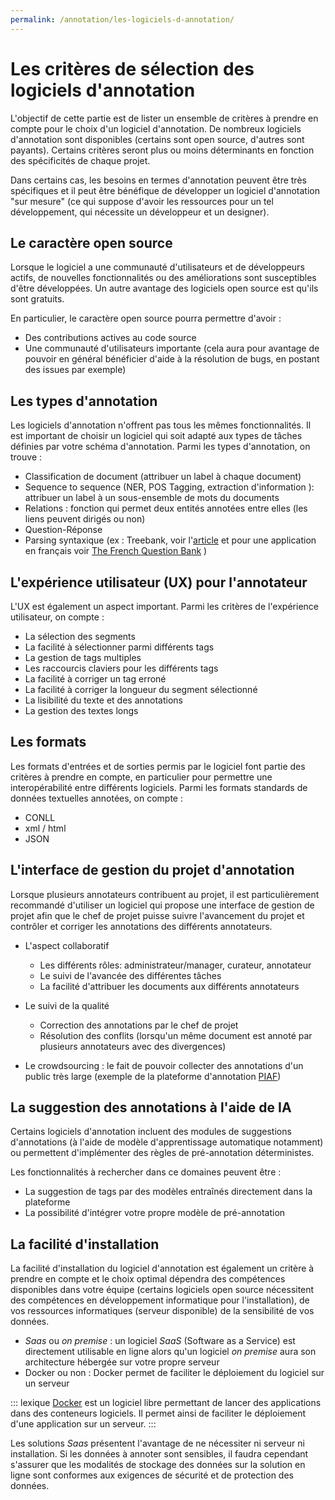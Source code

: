 ```yaml
---
permalink: /annotation/les-logiciels-d-annotation/
---
```


# Les critères de sélection des logiciels d'annotation 

L'objectif de cette partie est de lister un ensemble de critères à prendre en compte pour le choix d'un logiciel d'annotation. De nombreux logiciels d'annotation sont disponibles (certains sont open source, d'autres sont payants). Certains critères seront plus ou moins déterminants en fonction des spécificités de chaque projet. 

Dans certains cas, les besoins en termes d'annotation peuvent être très spécifiques et il peut être bénéfique de développer un logiciel d'annotation "sur mesure" (ce qui suppose d'avoir les ressources pour un tel développement, qui nécessite un développeur et un designer). 

## Le caractère open source
Lorsque le logiciel a une communauté d'utilisateurs et de développeurs actifs, de nouvelles fonctionnalités ou des améliorations sont susceptibles d'être développées. Un autre avantage des logiciels open source est qu'ils sont gratuits. 

En particulier, le caractère open source pourra permettre d'avoir : 
- Des contributions actives au code source 
- Une communauté d'utilisateurs importante (cela aura pour avantage de pouvoir en général bénéficier d'aide à la résolution de bugs, en postant des issues par exemple)

## Les types d'annotation 
Les logiciels d'annotation n'offrent pas tous les mêmes fonctionnalités. Il est important de choisir un logiciel qui soit adapté aux types de tâches définies par votre schéma d'annotation. Parmi les types d'annotation, on trouve : 
- Classification de document (attribuer un label à chaque document) 
- Sequence to sequence (NER, POS Tagging, extraction d'information ): attribuer un label à un sous-ensemble de mots du documents 
- Relations : fonction qui permet deux entités annotées entre elles (les liens peuvent dirigés ou non)
- Question-Réponse
- Parsing syntaxique (ex : Treebank, voir l'[article](https://cl.lingfil.uu.se/~nivre/docs/hsk.pdf) et pour une application en français voir [The French Question Bank](http://alpage.inria.fr/Treebanks/FQB/lrec2016_QuestionBank.pdf) )

## L'expérience utilisateur (UX) pour l'annotateur 
L'UX est également un aspect important. Parmi les critères de l'expérience utilisateur, on compte :
- La sélection des segments 
- La facilité à sélectionner parmi différents tags
- La gestion de tags multiples 
- Les raccourcis claviers pour les différents tags 
- La facilité à corriger un tag erroné
- La facilité à corriger la longueur du segment sélectionné 
- La lisibilité du texte et des annotations 
- La gestion des textes longs 

    
## Les formats 
Les formats d'entrées et de sorties permis par le logiciel font partie des critères à prendre en compte, en particulier pour permettre une interopérabilité entre différents logiciels. Parmi les formats standards de données textuelles annotées, on compte : 
- CONLL
- xml / html 
- JSON 


## L'interface de gestion du projet d'annotation  

Lorsque plusieurs annotateurs contribuent au projet, il est particulièrement recommandé d'utiliser un logiciel qui propose une interface de gestion de projet afin que le chef de projet puisse suivre l'avancement du projet et contrôler et corriger les annotations des différents annotateurs. 

- L'aspect collaboratif 
    - Les différents rôles: administrateur/manager, curateur, annotateur
    - Le suivi de l'avancée des différentes tâches 
    - La facilité d'attribuer les documents aux différents annotateurs

- Le suivi de la qualité 
    - Correction des annotations par le chef de projet 
    - Résolution des conflits (lorsqu'un même document est annoté par plusieurs annotateurs avec des divergences)

- Le crowdsourcing : le fait de pouvoir collecter des annotations d'un public très large (exemple de la plateforme  d'annotation [PIAF](https://piaf.etalab.studio/))


## La suggestion des annotations à l'aide de IA 
Certains logiciels d'annotation incluent des modules de suggestions d'annotations (à l'aide de modèle d'apprentissage automatique notamment) ou permettent d'implémenter des règles de pré-annotation déterministes. 

Les fonctionnalités à rechercher dans ce domaines peuvent être : 
- La suggestion de tags par des modèles entraînés directement dans la plateforme 
- La possibilité d'intégrer votre propre modèle de pré-annotation 


## La facilité d'installation 

La facilité d'installation du logiciel d'annotation est également un critère à prendre en compte et le choix optimal dépendra des compétences disponibles dans votre équipe (certains logiciels open source nécessitent des compétences en développement informatique pour l'installation), de vos ressources informatiques (serveur disponible) de la sensibilité de vos données. 
- *Saas* ou *on premise* : un logiciel *SaaS* (Software as a Service) est directement utilisable en ligne alors qu'un logiciel *on premise* aura son architecture hébergée sur votre propre serveur
- Docker ou non : Docker permet de faciliter le déploiement du logiciel sur un serveur

::: lexique [Docker](https://www.docker.com/) est un logiciel libre permettant de lancer des applications dans des conteneurs logiciels. Il permet ainsi de faciliter le déploiement d'une application sur un serveur. 
:::

Les solutions *Saas* présentent l'avantage de ne nécessiter ni serveur ni installation. Si les données à annoter sont sensibles, il faudra cependant s'assurer que les modalités de stockage des données sur la solution en ligne sont conformes aux exigences de sécurité et de protection des données. 
